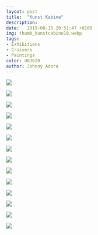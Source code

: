 ```yaml
---
layout: post
title:  "Kunst Kabine"
description: 
date:   2019-08-15 20:51:47 +0100
img: thumb_kunstcabine10.webp
tags: 
- Exhibitions
- Cruisers
- Paintings
color: d83620
author: Johnny Adora
---
```


![]({{site.baseurl}}/images/kunstcabine1.jpg)

![]({{site.baseurl}}/images/kunstcabine2.jpg)

![]({{site.baseurl}}/images/kunstcabine3.jpg)

![]({{site.baseurl}}/images/kunstcabine4.jpg)

![]({{site.baseurl}}/images/kunstcabine5.jpg)

![]({{site.baseurl}}/images/kunstcabine6.jpg)

![]({{site.baseurl}}/images/kunstcabine6-1.jpg)

![]({{site.baseurl}}/images/kunstcabine6-2.jpg)

![]({{site.baseurl}}/images/kunstcabine6-3.jpg)

![]({{site.baseurl}}/images/kunstcabine7.jpg)

![]({{site.baseurl}}/images/kunstcabine8.jpg)

![]({{site.baseurl}}/images/kunstcabine9.jpg)

![]({{site.baseurl}}/images/kunstcabine10.jpg)

![]({{site.baseurl}}/images/kunstcabine0.jpg)

